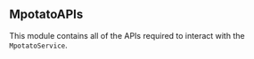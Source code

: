 ## MpotatoAPIs

This module contains all of the APIs required to interact with the `MpotatoService`.
